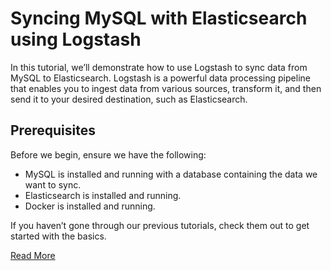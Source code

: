 # Syncing MySQL with Elasticsearch using Logstash

In this tutorial, we’ll demonstrate how to use Logstash to sync data from MySQL to Elasticsearch. Logstash is a powerful data processing pipeline that enables you to ingest data from various sources, transform it, and then send it to your desired destination, such as Elasticsearch.

## Prerequisites
Before we begin, ensure we have the following:

- MySQL is installed and running with a database containing the data we want to sync.
- Elasticsearch is installed and running.
- Docker is installed and running.

If you haven’t gone through our previous tutorials, check them out to get started with the basics. 

[Read More](http://wynntech.me/index.php/2024/07/04/syncing-mysql-with-elasticsearch-using-logstash/) 

